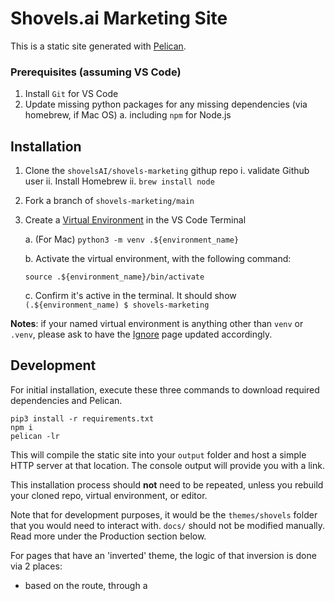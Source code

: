 # Shovels.ai Marketing Site

This is a static site generated with [Pelican](https://docs.getpelican.com/en/4.5.1/quickstart.html). 

### Prerequisites (assuming VS Code)

1. Install `Git` for VS Code
2. Update missing python packages for any missing dependencies (via homebrew, if Mac OS)
   a. including `npm` for Node.js

## Installation

1. Clone the `shovelsAI/shovels-marketing` githup repo
  i. validate Github user
  ii. Install Homebrew
  ii. `brew install node`
2. Fork a branch of `shovels-marketing/main`
3. Create a [Virtual Environment](https://code.visualstudio.com/docs/python/environments#_create-a-virtual-environment-in-the-terminal) in the VS Code Terminal

   a. (For Mac) `python3 -m venv .${environment_name}`

   b. Activate the virtual environment, with the following command:

     ```
     source .${environment_name}/bin/activate
     ```
   c. Confirm it's active in the terminal. It should show `(.${environment_name) $ shovels-marketing`

**Notes**: if your named virtual environment is anything other than `venv` or `.venv`, please ask to have the [Ignore](/.gitignore) page updated accordingly. 

## Development

For initial installation, execute these three commands to download required dependencies and Pelican. 

```
pip3 install -r requirements.txt
npm i
pelican -lr
```

This will compile the static site into your `output` folder and host a simple HTTP server at that location. The console output will provide you with a link.

This installation process should **not** need to be repeated, unless you rebuild your cloned repo, virtual environment, or editor. 

Note that for development purposes, it would be the `themes/shovels` folder that you would need to interact with. `docs/` should not be modified manually. Read more under the Production section below.

For pages that have an 'inverted' theme, the logic of that inversion is done via 2 places:

- based on the route, through a <script> in `base.html` which applies a `.inverted` class to the body if it is a route that uses an inverted theme
- through tailwind utility classes using the `.inverted` parent selector in `input.css`

### New blog post

To make changes to interior pages, we use the `/content` folder. This is structured as follows:

```
/images -- contains the images for the posts
/pages -- contains the static content
/pdfs -- contains PDFs for downloading
/posts -- contains the blog posts
```

We'll just use the `/images` and `/posts` folders to make a new blog post.

Start by adding a new file to the `/posts` folder. I sometimes duplicate an existing file. 

All pages in the post folder should have the same headers. 

```markdown
Title: Shovels partners with Autodesk Construction Cloud
Subtitle: Get permit data in Autodesk Construction Cloud
Date: 2024-8-9
Modified: 2024-8-9
Category: Company
Tags: construction software, autodesk construction cloud,
Authors: Ryan Buckley
Summary: The Shovels API provides an intuitive platform for proptech enthusiasts looking to leverage building permit data. Users can access and filter building activities via types or specific date ranges. The API employs 'tags' to categorize 33 distinct types of building activities.
Image: /images/autodesk.png
```

Edit these and put the markdown content below this settings section.

Once the .md file is committed and merged into `/shovels-marketing/main`, view the output locally in your browser at `https://localhost:8000` to verify formatting and rendering. 

## Production

We currently host on GitHub Pages in the ShovelsAI GitHub organization. The site is automatically deployed using GitHub Actions whenever changes are pushed to the `main` branch.

### Automatic Deployment

The site is automatically built and deployed when you:
1. Push changes to the `main` branch
2. Open a pull request to `main` (for preview)

The GitHub Actions workflow handles:
- Installing Python and Node.js dependencies
- Building the Tailwind CSS
- Generating the static site with Pelican
- Deploying to GitHub Pages

### Manual Deployment (Legacy)

If you need to deploy manually for any reason, you can still use:
```
make publish
```
However, this is no longer the recommended approach as GitHub Actions provides automated deployment.

You can see the latest version now at https://www.shovels.ai!
